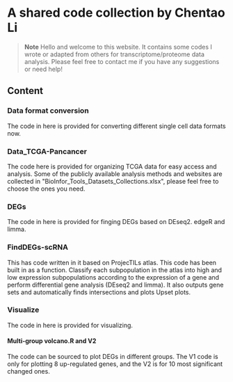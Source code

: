 # A shared code collection by Chentao Li

> **Note**
> Hello and welcome to this website. It contains some codes I wrote or adapted from others for transcriptome/proteome data analysis. 
> Please feel free to contact me if you have any suggestions or need help!

## Content
### Data format conversion
The code in here is provided for converting different single cell data formats now.

### Data_TCGA-Pancancer
The code here is provided for organizing TCGA data for easy access and analysis. Some of the publicly available analysis methods and websites are collected in "BioInfor_Tools_Datasets_Collections.xlsx", please feel free to choose the ones you need.

### DEGs
The code in here is provided for finging DEGs based on DEseq2. edgeR and limma.

### FindDEGs-scRNA
This has code written in it based on ProjecTILs atlas. This code has been built in as a function. Classify each subpopulation in the atlas into high and low expression subpopulations according to the expression of a gene and perform differential gene analysis (DEseq2 and limma). It also outputs gene sets and automatically finds intersections and plots Upset plots.

### Visualize
The code in here is provided for visualizing.

#### Multi-group volcano.R and V2
The code can be sourced to plot DEGs in different groups. The V1 code is only for plotting 8 up-regulated genes, and the V2 is for 10 most significant changed ones. 


